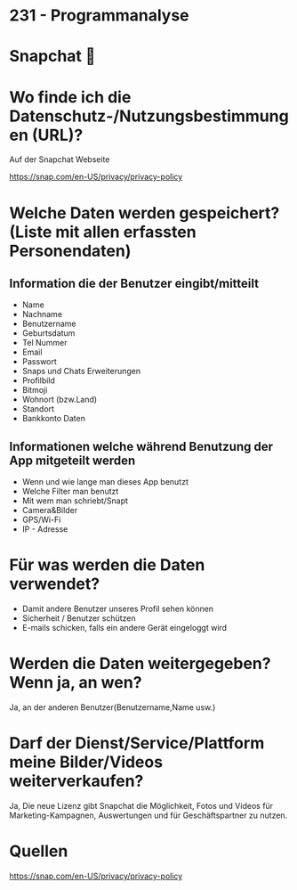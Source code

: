 # 231 - Programmanalyse

# Snapchat 👻

# Wo finde ich die Datenschutz-/Nutzungsbestimmungen (URL)?

Auf der Snapchat Webseite

https://snap.com/en-US/privacy/privacy-policy

# Welche Daten werden gespeichert? (Liste mit allen erfassten Personendaten)

## Information die der Benutzer eingibt/mitteilt
 - Name
 - Nachname
 - Benutzername
 - Geburtsdatum
 - Tel Nummer
 - Email
 - Passwort
 - Snaps und Chats
Erweiterungen
 - Profilbild
 - Bitmoji
 - Wohnort (bzw.Land)
 - Standort
 - Bankkonto Daten

## Informationen welche während Benutzung der App mitgeteilt werden

 - Wenn und wie lange man dieses App benutzt
 - Welche Filter man benutzt
 - Mit wem man schriebt/Snapt
 - Camera&Bilder
 - GPS/Wi-Fi
 - IP - Adresse

# Für was werden die Daten verwendet?

- Damit andere Benutzer unseres Profil sehen können
- Sicherheit / Benutzer schützen
- E-mails schicken, falls ein andere Gerät eingeloggt wird

# Werden die Daten weitergegeben? Wenn ja, an wen?

Ja, an der anderen Benutzer(Benutzername,Name usw.)

# Darf der Dienst/Service/Plattform meine Bilder/Videos weiterverkaufen?

Ja, Die neue Lizenz gibt Snapchat die Möglichkeit, Fotos und Videos für Marketing-Kampagnen, Auswertungen und für Geschäftspartner zu nutzen.

# Quellen

https://snap.com/en-US/privacy/privacy-policy
